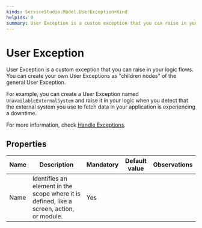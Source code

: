 ```yaml
---
kinds: ServiceStudio.Model.UserException+Kind
helpids: 0
summary: User Exception is a custom exception that you can raise in your logic flows.
---
```


# User Exception


User Exception is a custom exception that you can raise in your logic flows. You can create your own User Exceptions as "children nodes" of the general User Exception. 

For example, you can create a User Exception named `UnavailableExternalSystem` and raise it in your logic when you detect that the external system you use to fetch data in your application is experiencing a downtime.

For more information, check [Handle Exceptions](../../../develop/logic/exceptions/intro.md).

## Properties

<table markdown="1">
<thead>
<tr>
<th>Name</th>
<th>Description</th>
<th>Mandatory</th>
<th>Default value</th>
<th>Observations</th>
</tr>
</thead>
<tbody>
<tr>
<td title="Name">Name</td>
<td>Identifies an element in the scope where it is defined, like a screen, action, or module.</td>
<td>Yes</td>
<td></td>
<td></td>
</tr>
</tbody>
</table>

